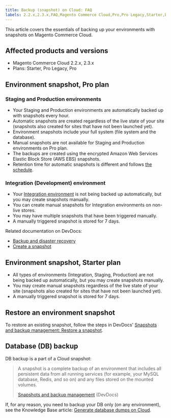 ```yaml
---
title: Backup (snapshot) on Cloud: FAQ
labels: 2.2.x,2.3.x,FAQ,Magento Commerce Cloud,Pro,Pro Legacy,Starter,backup,production,snapshot,staging
---
```


This article covers the essentials of backing up your environments with snapshots on Magento Commerce Cloud.

## Affected products and versions

* Magento Commerce Cloud 2.2.x, 2.3.x
* Plans:  Starter, Pro Legacy, Pro

## Environment snapshot, Pro plan

### Staging and Production environments

* Your Staging and Production environments are automatically backed up with snapshots every hour.
* Automatic snapshots are created regardless of the live state of your site (snapshots also created for sites that have not been launched yet).
* Environment snapshots include your full system (file system and the database).
* Manual snapshots are not available for Staging and Production environments on Pro plan.
* The backups are created using the encrypted Amazon Web Services Elastic Block Store (AWS EBS) snapshots.
* Retention time for automatic snapshots is different and follows [the schedule](https://devdocs.magento.com/guides/v2.2/cloud/architecture/pro-architecture.html#backup-and-disaster-recovery).

### Integration (Development) environment

* Your [Integration environment](https://support.magento.com/hc/en-us/articles/360043032152-Integration-Environment-enhancement-request-Pro-and-Starter) is not being backed up automatically, but you may create snapshots manually.
* You can create manual snapshots for Integration environments on non-live stores.
* You may have multiple snapshots that have been triggered manually.
* A manually triggered snapshot is stored for 7 days.

Related documentation on DevDocs: 

* [Backup and disaster recovery](https://devdocs.magento.com/guides/v2.2/cloud/architecture/pro-architecture.html#backup-and-disaster-recovery)
* [Create a snapshot](http://devdocs.magento.com/guides/v2.2/cloud/project/project-webint-snap.html#create-snapshot)

## Environment snapshot, Starter plan

* All types of environments (Integration, Staging, Production) are not being backed up automatically, but you may create snapshots manually.
* You may create manual snapshots regardless of the live state of your site (snapshots also created for sites that have not been launched yet).
* A manually triggered snapshot is stored for 7 days.

## Restore an environment snapshot

To restore an existing snapshot, follow the steps in DevDocs' [Snapshots and backup management: Restore a snapshot](https://devdocs.magento.com/cloud/project/project-webint-snap.html#restore-snapshot).

## Database (DB) backup

DB backup is a part of a Cloud snapshot:

>  
> A snapshot is a complete backup of an environment that includes all persistent data from all running services (for example, your MySQL database, Redis, and so on) and any files stored on the mounted volumes.
> 
> [Snapshots and backup management](http://devdocs.magento.com/guides/v2.2/cloud/project/project-webint-snap.html) (DevDocs)
> 

If, for any reason, you need to backup your DB only (on any environment), see the Knowledge Base article: [Generate database dumps on Cloud](https://support.magento.com/hc/en-us/articles/360003254334).